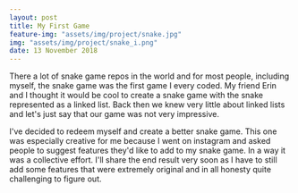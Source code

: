 ```yaml
---
layout: post
title: My First Game
feature-img: "assets/img/project/snake.jpg"
img: "assets/img/project/snake_i.png"
date: 13 November 2018
---
```


There a lot of snake game repos in the world and for most people, including myself, the snake game was the first game I every coded. My friend Erin and I thought it would be cool to create a snake game with the snake represented as a linked list. Back then we knew very little about linked lists and let's just say that our game was not very impressive. 

I've decided to redeem myself and create a better snake game. This one was especially creative for me because I went on instagram and asked people to suggest features they'd like to add to my snake game. In a way it was a collective effort. I'll share the end result very soon as I have to still add some features that were extremely original and in all honesty quite challenging to figure out.